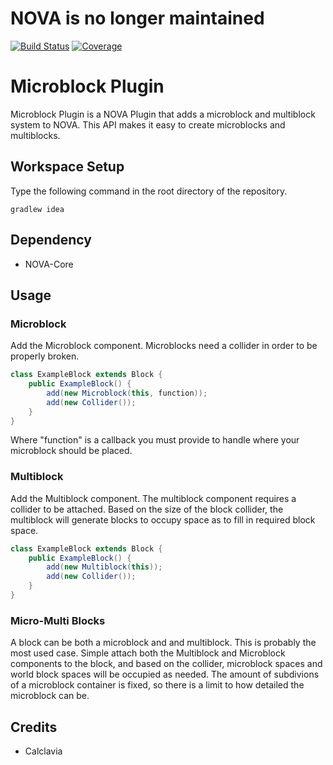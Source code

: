 # NOVA is no longer maintained

[![Build Status](https://img.shields.io/travis/NOVA-Team/NOVA-Microblock.svg?style=flat-square)](https://travis-ci.org/NOVA-Team/NOVA-Microblock)
[![Coverage](https://img.shields.io/codecov/c/github/NOVA-Team/NOVA-Microblock.svg?style=flat-square)](https://codecov.io/github/NOVA-Team/NOVA-Microblock)

# Microblock Plugin
Microblock Plugin is a NOVA Plugin that adds a microblock and multiblock system to NOVA. This API makes it easy to create microblocks and multiblocks.

## Workspace Setup
Type the following command in the root directory of the repository.
```
gradlew idea
```

## Dependency
* NOVA-Core

## Usage
### Microblock
Add the Microblock component. Microblocks need a collider in order to be properly broken.

```java
class ExampleBlock extends Block {
	public ExampleBlock() {
		add(new Microblock(this, function));
		add(new Collider());
	}
}

```

Where "function" is a callback you must provide to handle where your microblock should be placed.

### Multiblock
Add the Multiblock component. The multiblock component requires a collider to be attached.
Based on the size of the block collider, the multiblock will generate blocks to occupy space as to fill in required block space.

```java
class ExampleBlock extends Block {
	public ExampleBlock() {
		add(new Multiblock(this));
		add(new Collider());
	}
}

```

### Micro-Multi Blocks
A block can be both a microblock and and multiblock. This is probably the most used case.
Simple attach both the Multiblock and Microblock components to the block, and based on the collider,
microblock spaces and world block spaces will be occupied as needed. The amount of subdivions of a microblock
container is fixed, so there is a limit to how detailed the microblock can be.

## Credits
* Calclavia
